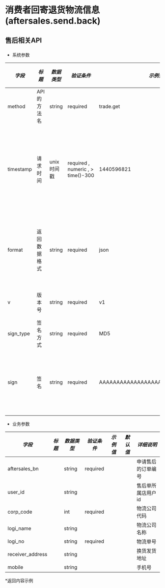 # 消费者回寄退货物流信息(aftersales.send.back)

## 售后相关API

### 

* 系统参数

| *字段* | *标题* | *数据类型* | *验证条件* | *示例值* | *默认值* | *详细说明* |
| ------------- | ------------- | ------------- | ------------- | ------------- | ------------- | ------------- |
| method | API的方法名 | string | required | trade.get | null | 标识请求的是哪个API |
| timestamp | 请求时间 | unix时间戳 | required , numeric , > time()-300 | 1440596821 | null | 标识API请求的发起时间，如果超时300秒则拒绝请求 |
| format | 返回数据格式 | string | required | json | json | 返回数据是json格式的，目前只支持json |
| v | 版本号 | string | required | v1 | null | 标识该接口的版本 |
| sign_type | 签名方式 | string | required | MD5 | null | 标识签名算法 |
| sign | 签名 | string | required | AAAAAAAAAAAAAAAAAAAAAAAAAAAAAAAAA | null | 数据签名，32位长度16进制数字 |


* 业务参数

| *字段* | *标题* | *数据类型* | *验证条件* | *示例值* | *默认值* | *详细说明* |
| ------------- | ------------- | ------------- | ------------- | ------------- | ------------- | ------------- |
| aftersales_bn |  | string | required |  |  | 申请售后的订单编号 |
| user_id |  | string |  |  |  | 售后单所属店用户id |
| corp_code |  | int | required |  |  | 物流公司代码 |
| logi_name |  | string |  |  |  | 物流公司名称 |
| logi_no |  | string | required |  |  | 物流单号 |
| receiver_address |  | string |  |  |  | 换货发货地址 |
| mobile |  | string |  |  |  | 手机号 |


*返回内容示例

```



```

